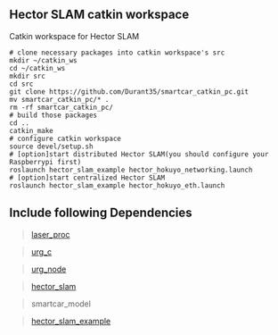 ## Hector SLAM catkin workspace
Catkin workspace for Hector SLAM

```shell
# clone necessary packages into catkin workspace's src
mkdir ~/catkin_ws
cd ~/catkin_ws
mkdir src
cd src
git clone https://github.com/Durant35/smartcar_catkin_pc.git
mv smartcar_catkin_pc/* .
rm -rf smartcar_catkin_pc/
# build those packages
cd ..
catkin_make
# configure catkin workspace
source devel/setup.sh
# [option]start distributed Hector SLAM(you should configure your Raspberrypi first)
roslaunch hector_slam_example hector_hokuyo_networking.launch
# [option]start centralized Hector SLAM
roslaunch hector_slam_example hector_hokuyo_eth.launch
```

## Include following Dependencies

> [laser_proc](https://github.com/ros-perception/laser_proc)

> [urg_c](https://github.com/ros-drivers/urg_c)

> [urg_node](https://github.com/ros-drivers/urg_node)

> [hector_slam](https://github.com/tu-darmstadt-ros-pkg/hector_slam)

> smartcar_model

> [hector_slam_example](https://github.com/DaikiMaekawa/hector_slam_example)
